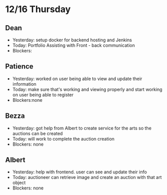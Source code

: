 # 12/16 Thursday

## Dean
- Yesterday: setup docker for backend hosting and Jenkins
- Today: Portfolio Assisting with Front - back communication
- Blockers: 

## Patience
- Yesterday: worked on user being able to view and update their information
- Today: make sure that's working and viewing properly and start working on user being able to register
- Blockers:none

## Bezza
- Yesterday: got help from Albert to create service for the arts so the auctions can be created 
- Today:  will work to complete the auction creation 
- Blockers: none

## Albert
- Yesterday:  help with frontend. user can see and update their info
- Today: auctioneer can retrieve image and create an auction with that art object
- Blockers: none